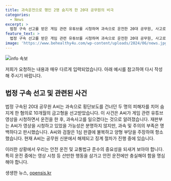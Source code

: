 ```yaml
---
title: 과속운전으로 행인 2명 숨지게 한 20대 공무원의 비극
categories:
  - News
excerpt: >
  법정 구속 선고를 받은 게임 관련 유튜브를 시청하며 과속으로 운전한 20대 공무원, 사고로 2명 사망. 블랙박스 영상에서 사고 발생 6초 전부터 횡단보도를 건너던 피해자를 발견한 채 전방 주시를 게을리하며 과속 주행. 황 판사는 과실이 너무 중하다며 10개월 금고 형을 선고. A씨는 불복 항소 중. A씨의 공무원 신분은 해제되고 징계 절차 진행 중. 
feature_text: >
  법정 구속 선고를 받은 게임 관련 유튜브를 시청하며 과속으로 운전한 20대 공무원, 사고로 2명 사망. 블랙박스 영상에서 사고 발생 6초 전부터 횡단보도를 건너던 피해자를 발견한 채 전방 주시를 게을리하며 과속 주행. 황 판사는 과실이 너무 중하다며 10개월 금고 형을 선고. A씨는 불복 항소 중. A씨의 공무원 신분은 해제되고 징계 절차 진행 중. 
image: 'https://www.behealthy4u.com/wp-content/uploads/2024/06/news.jpg'
---
```


<p><img src="https://www.behealthy4u.com/wp-content/uploads/2024/06/news.jpg" alt="info 속보" /></p>

<p>저희가 요청하는 내용과 매우 다르게 입력되었습니다. 아래 예시를 참고하여 다시 작성해 주시기 바랍니다.</p>

<h2>법정 구속 선고 및 관련된 사건</h2>

<p>법정 구속된 20대 공무원 A씨는 과속으로 횡단보도를 건너던 두 명의 피해자를 치어 숨지게 한 혐의로 10개월의 금고형을 선고받았습니다. 이 사건은 A씨가 게임 관련 유튜브 영상을 시청하면서 운전을 한 후, 과속사고를 일으켰다는 것으로 알려졌습니다. 재판부는 A씨가 영상을 시청하고 있었을 가능성은 분명하지 않지만, 과속 및 주의의 부족은 명백하다고 판시했습니다. A씨와 검찰은 1심 판결에 불복하고 양형 부당을 주장하여 항소했습니다. 현재 A씨는 공무원 신분에서 해제되고 징계 절차가 진행 중에 있습니다. </p>

<p>이러한 상황에서 우리는 안전 운전 및 교통법규 준수의 중요성을 되새겨 보아야 합니다. 특히 운전 중에는 영상 시청 등 산만한 행동을 삼가고 안전 운전에만 충실해야 함을 명심해야 합니다.</p>
생생한 뉴스, <a href="https://opensis.kr" rel="dofollow">opensis.kr</a>


